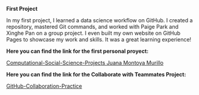 **First Project**

In my first project, I learned a data science workflow on GitHub. I created a repository, mastered Git commands, and worked with Paige Park and Xinghe Pan on a group project. I even built my own website on GitHub Pages to showcase my work and skills. It was a great learning experience!

**Here you can find the link for the first personal proyect:**

[Computational-Social-Science-Projects Juana Montoya Murillo](https://github.com/jgmontoyam/Computational-Social-Science-Projects)

**Here you can find the link for the Collaborate with Teammates Project:**

[GitHub-Collaboration-Practice](https://github.com/paigenpark/GitHub-Collaboration-Practice)
